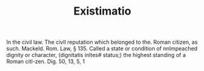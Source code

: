 ---
title: Existimatio
letter: E
permalink: "/definitions/bld-existimatio.html"
body: In the civil law. The civll reputation which belonged to the. Roman citizen,
  as such. Mackeld. Rom. Law, § 135. Called a state or condition of nnlmpeached dignity
  or character, (dignitatis inltes# status;) the highest standing of a Roman citl-zen.
  Dig. 50, 13, 5, 1
published_at: '2018-07-07'
source: Black's Law Dictionary 2nd Ed (1910)
layout: post
---